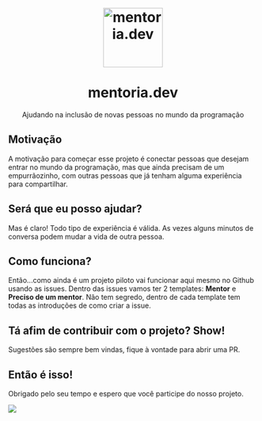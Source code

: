 <h1 align="center">
<br>
  <img src="https://i.imgur.com/pjyaTQU.png" alt="mentoria.dev" width="120">
<br>
<br>
mentoria.dev
</h1>

<p align="center">Ajudando na inclusão de novas pessoas no mundo da programação</p>

<h2>Motivação</h2>
<p>A motivação para começar esse projeto é conectar pessoas que desejam entrar no mundo da programação, mas que ainda precisam de um empurrãozinho, com outras pessoas que já tenham alguma experiência para compartilhar.</p>

<h2>Será que eu posso ajudar?</h2>
<p>Mas é claro! Todo tipo de experiência é válida. As vezes alguns minutos de conversa podem mudar a vida de outra pessoa.</p>

<h2>Como funciona?</h2>
<p>Então...como ainda é um projeto piloto vai funcionar aqui mesmo no Github usando as issues. Dentro das issues vamos ter 2 templates: <b>Mentor</b> e <b>Preciso de um mentor</b>. Não tem segredo, dentro de cada template tem todas as introduções de como criar a issue.</p>

<h2>Tá afim de contribuir com o projeto? Show!</h2>
<p>Sugestões são sempre bem vindas, fique à vontade para abrir uma PR.</p>

<h2>Então é isso!</h2>
<p>Obrigado pelo seu tempo e espero que você participe do nosso projeto.</p>

<img src="https://media.giphy.com/media/kDAqPTNBRfNSxmHLzy/giphy.gif" />
